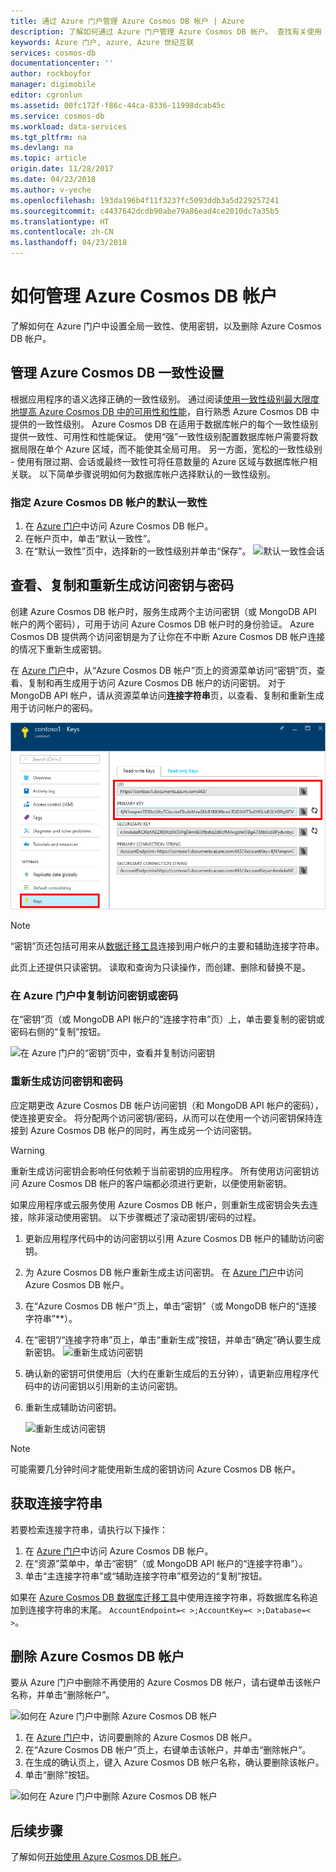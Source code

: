 ```yaml
---
title: 通过 Azure 门户管理 Azure Cosmos DB 帐户 | Azure
description: 了解如何通过 Azure 门户管理 Azure Cosmos DB 帐户。 查找有关使用 Azure 门户查看、复制、删除和访问帐户的指南。
keywords: Azure 门户, azure, Azure 世纪互联
services: cosmos-db
documentationcenter: ''
author: rockboyfor
manager: digimobile
editor: cgronlun
ms.assetid: 00fc172f-f86c-44ca-8336-11998dcab45c
ms.service: cosmos-db
ms.workload: data-services
ms.tgt_pltfrm: na
ms.devlang: na
ms.topic: article
origin.date: 11/28/2017
ms.date: 04/23/2018
ms.author: v-yeche
ms.openlocfilehash: 193da196b4f11f3237fc5093ddb3a5d229257241
ms.sourcegitcommit: c4437642dcdb90abe79a86ead4ce2010dc7a35b5
ms.translationtype: HT
ms.contentlocale: zh-CN
ms.lasthandoff: 04/23/2018
---
```

# <a name="how-to-manage-an-azure-cosmos-db-account"></a>如何管理 Azure Cosmos DB 帐户
了解如何在 Azure 门户中设置全局一致性、使用密钥，以及删除 Azure Cosmos DB 帐户。

<a name="consistency"></a>
## <a name="manage-azure-cosmos-db-consistency-settings"></a>管理 Azure Cosmos DB 一致性设置
根据应用程序的语义选择正确的一致性级别。 通过阅读[使用一致性级别最大限度地提高 Azure Cosmos DB 中的可用性和性能][consistency]，自行熟悉 Azure Cosmos DB 中提供的一致性级别。 Azure Cosmos DB 在适用于数据库帐户的每个一致性级别提供一致性、可用性和性能保证。 使用“强”一致性级别配置数据库帐户需要将数据局限在单个 Azure 区域，而不能使其全局可用。 另一方面，宽松的一致性级别 - 使用有限过期、会话或最终一致性可将任意数量的 Azure 区域与数据库帐户相关联。 以下简单步骤说明如何为数据库帐户选择默认的一致性级别。

### <a name="to-specify-the-default-consistency-for-an-azure-cosmos-db-account"></a>指定 Azure Cosmos DB 帐户的默认一致性
1. 在 [Azure 门户](https://portal.azure.cn/)中访问 Azure Cosmos DB 帐户。
2. 在帐户页中，单击“默认一致性”。
3. 在“默认一致性”页中，选择新的一致性级别并单击“保存”。
    ![默认一致性会话][5]

<a name="keys"></a>
## <a name="view-copy-and-regenerate-access-keys-and-passwords"></a>查看、复制和重新生成访问密钥与密码
创建 Azure Cosmos DB 帐户时，服务生成两个主访问密钥（或 MongoDB API 帐户的两个密码），可用于访问 Azure Cosmos DB 帐户时的身份验证。 Azure Cosmos DB 提供两个访问密钥是为了让你在不中断 Azure Cosmos DB 帐户连接的情况下重新生成密钥。 

在 [Azure 门户](https://portal.azure.cn/)中，从“Azure Cosmos DB 帐户”页上的资源菜单访问“密钥”页，查看、复制和再生成用于访问 Azure Cosmos DB 帐户的访问密钥。 对于 MongoDB API 帐户，请从资源菜单访问**连接字符串**页，以查看、复制和重新生成用于访问帐户的密码。

![Azure 门户屏幕截图，密钥页](./media/manage-account/keys.png)

> [!NOTE]
> “密钥”页还包括可用来从[数据迁移工具](import-data.md)连接到用户帐户的主要和辅助连接字符串。
> 
> 

此页上还提供只读密钥。 读取和查询为只读操作，而创建、删除和替换不是。

### <a name="copy-an-access-key-or-password-in-the-azure-portal"></a>在 Azure 门户中复制访问密钥或密码
在“密钥”页（或 MongoDB API 帐户的“连接字符串”页）上，单击要复制的密钥或密码右侧的“复制”按钮。

![在 Azure 门户的“密钥”页中，查看并复制访问密钥](./media/manage-account/copykeys.png)

### <a name="regenerate-access-keys-and-passwords"></a>重新生成访问密钥和密码
应定期更改 Azure Cosmos DB 帐户访问密钥（和 MongoDB API 帐户的密码），使连接更安全。 将分配两个访问密钥/密码，从而可以在使用一个访问密钥保持连接到 Azure Cosmos DB 帐户的同时，再生成另一个访问密钥。

> [!WARNING]
> 重新生成访问密钥会影响任何依赖于当前密钥的应用程序。 所有使用访问密钥访问 Azure Cosmos DB 帐户的客户端都必须进行更新，以便使用新密钥。
> 
> 

如果应用程序或云服务使用 Azure Cosmos DB 帐户，则重新生成密钥会失去连接，除非滚动使用密钥。 以下步骤概述了滚动密钥/密码的过程。

1. 更新应用程序代码中的访问密钥以引用 Azure Cosmos DB 帐户的辅助访问密钥。
2. 为 Azure Cosmos DB 帐户重新生成主访问密钥。 在 [Azure 门户](https://portal.azure.cn/)中访问 Azure Cosmos DB 帐户。
3. 在“Azure Cosmos DB 帐户”页上，单击“密钥”（或 MongoDB 帐户的“连接字符串”\**）。
4. 在“密钥”/“连接字符串”页上，单击“重新生成”按钮，并单击“确定”确认要生成新密钥。
    ![重新生成访问密钥](./media/manage-account/regenerate-keys.png)
5. 确认新的密钥可供使用后（大约在重新生成后的五分钟），请更新应用程序代码中的访问密钥以引用新的主访问密钥。
6. 重新生成辅助访问密钥。

    ![重新生成访问密钥](./media/manage-account/regenerate-secondary-key.png)

> [!NOTE]
> 可能需要几分钟时间才能使用新生成的密钥访问 Azure Cosmos DB 帐户。
> 
> 

## <a name="get-the-connection-string"></a>获取连接字符串
若要检索连接字符串，请执行以下操作： 

1. 在 [Azure 门户](https://portal.azure.cn)中访问 Azure Cosmos DB 帐户。
2. 在“资源”菜单中，单击“密钥”（或 MongoDB API 帐户的“连接字符串”）。
3. 单击“主连接字符串”或“辅助连接字符串”框旁边的“复制”按钮。 

如果在 [Azure Cosmos DB 数据库迁移工具](import-data.md)中使用连接字符串，将数据库名称追加到连接字符串的末尾。 `AccountEndpoint=< >;AccountKey=< >;Database=< >`。

<a name="delete"></a>
##  <a name="delete-an-azure-cosmos-db-account"></a>删除 Azure Cosmos DB 帐户
要从 Azure 门户中删除不再使用的 Azure Cosmos DB 帐户，请右键单击该帐户名称，并单击“删除帐户”。

![如何在 Azure 门户中删除 Azure Cosmos DB 帐户](./media/manage-account/deleteaccount.png)

1. 在 [Azure 门户](https://portal.azure.cn/)中，访问要删除的 Azure Cosmos DB 帐户。
2. 在“Azure Cosmos DB 帐户”页上，右键单击该帐户，并单击“删除帐户”。 
3. 在生成的确认页上，键入 Azure Cosmos DB 帐户名称，确认要删除该帐户。
4. 单击“删除”按钮。

![如何在 Azure 门户中删除 Azure Cosmos DB 帐户](./media/manage-account/delete-account-confirm.png)

<a name="next"></a>
## <a name="next-steps"></a>后续步骤
了解如何[开始使用 Azure Cosmos DB 帐户](http://go.microsoft.com/fwlink/p/?LinkId=402364)。

<!--Image references-->
[5]: ./media/manage-account/documentdb_change_consistency-1.png

<!--Reference style links - using these makes the source content way more readable than using inline links-->
<!-- Not Available on [bcdr]: /best-practices-availability-paired-regions/ -->
[consistency]: consistency-levels.md
[azureregions]: https://www.azure.cn/support/service-dashboard/#services
[offers]: https://www.azure.cn/pricing/details/cosmos-db/

<!-- Update_Description: update meta properties, wording update, update link -->
